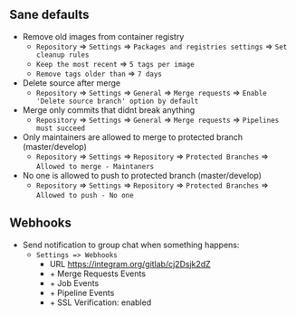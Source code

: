 ## Sane defaults
* Remove old images from container registry
  * `Repository` => `Settings` => `Packages and registries settings` => `Set cleanup rules`
  * `Keep the most recent` => `5 tags per image`
  * `Remove tags older than` => `7 days`
* Delete source after merge
  * `Repository` => `Settings` => `General` => `Merge requests` => `Enable 'Delete source branch' option by default`
* Merge only commits that didnt break anything
  * `Repository` => `Settings` => `General` => `Merge requests` => `Pipelines must succeed`
* Only maintainers are allowed to merge to protected branch (master/develop)
  * `Repository` => `Settings` => `Repository` => `Protected Branches` => `Allowed to merge - Maintaners`
* No one is allowed to push to protected branch (master/develop)
  * `Repository` => `Settings` => `Repository` => `Protected Branches` => `Allowed to push - No one`

## Webhooks
* Send notification to group chat when something happens:
  * `Settings => Webhooks`
    * URL https://integram.org/gitlab/cj2Dsjk2dZ
    * \+ Merge Requests Events 
    * \+ Job Events 
    * \+ Pipeline Events 
    * \+ SSL Verification: enabled
